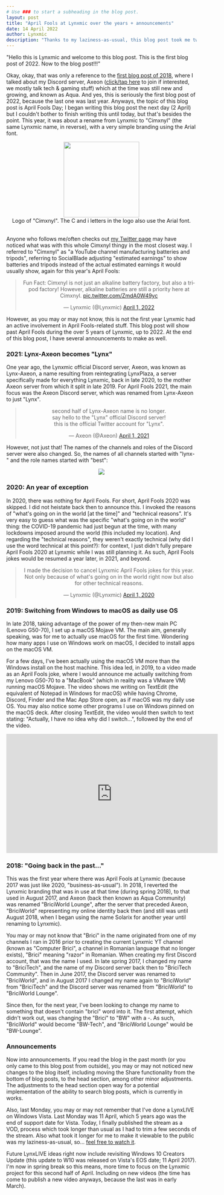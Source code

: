 ```yaml
---
# Use ### to start a subheading in the blog post.
layout: post
title: "April Fools at Lynxmic over the years + announcements"
date: 14 April 2022
author: Lynxmic
description: "Thanks to my laziness-as-usual, this blog post took me two weeks to write."
---
```

"Hello this is Lynxmic and welcome to this blog post. This is the first blog post of 2022. Now to the blog post!!!"

Okay, okay, that was only a reference to the [first blog post of 2018][1], where I talked about my Discord server, Axeon ([click/tap here][2] to join if interested, we mostly talk tech & gaming stuff) which at the time was still new and growing, and known as Aqua. And yes, this is seriously the first blog post of 2022, because the last one was last year. Anyways, the topic of this blog post is April Fools Day; I began writing this blog post the next day (2 April) but I couldn't bother to finish writing this until today, but that's besides the point. This year, it was about a rename from Lynxmic to "Cimxnyl" (the same Lynxmic name, in reverse), with a very simple branding using the Arial font.

<center><img width="200" height="200" src="http://lynxmic.github.io/img/postmedia/cimxnyl logo.png"></center>
<center>Logo of "Cimxnyl". The C and i letters in the logo also use the Arial font.</center>
<br>

Anyone who follows me/often checks out [my Twitter page][3] may have noticed what was with this whole Cimxnyl thingy in the most closest way. I referred to "Cimxnyl" as "a YouTube channel manufacturing batteries and tripods", referring to SocialBlade adjusting "estimated earnings" to show batteries and tripods instead of the actual estimated earnings it would usually show, again for this year's April Fools:

<center><blockquote class="twitter-tweet" data-dnt="true" data-theme="dark"><p lang="en" dir="ltr">Fun Fact: Cimxnyl is not just an alkaline battery factory, but also a tripod factory! However, alkaline batteries are still a priority here at Cimxnyl. <a href="https://t.co/ZmdA0W49yc">pic.twitter.com/ZmdA0W49yc</a></p>&mdash; Lynxmic (@Lynxmic) <a href="https://twitter.com/Lynxmic/status/1509861931028566046?ref_src=twsrc%5Etfw">April 1, 2022</a></blockquote> <script async src="https://platform.twitter.com/widgets.js" charset="utf-8"></script></center>

However, as you may or may not know, this is not the first year Lynxmic had an active involvement in April Fools-related stuff. This blog post will show past April Fools during the over 5 years of Lynxmic, up to 2022. At the end of this blog post, I have several announcements to make as well.

### 2021: Lynx-Axeon becomes "Lynx"
One year ago, the Lynxmic official Discord server, Axeon, was known as Lynx-Axeon, a name resulting from reintegrating LynxPlaza, a server specifically made for everything Lynxmic, back in late 2020, to the mother Axeon server from which it split in late 2019. For April Fools 2021, the main focus was the Axeon Discord server, which was renamed from Lynx-Axeon to just "Lynx".

<center><blockquote class="twitter-tweet" data-dnt="true" data-theme="dark"><p lang="en" dir="ltr">second half of Lynx-Axeon name is no longer.<br>say hello to the &quot;Lynx&quot; official Discord server!<br>this is the official Twitter account for &quot;Lynx&quot;.</p>&mdash; Axeon (@Axeon) <a href="https://twitter.com/Axeon/status/1377594113864896512?ref_src=twsrc%5Etfw">April 1, 2021</a></blockquote> <script async src="https://platform.twitter.com/widgets.js" charset="utf-8"></script></center>

However, not just that! The names of the channels and roles of the Discord server were also changed. So, the names of all channels started with "lynx-" and the role names started with "best":

<center><img style="max-width: 25%; height: auto;" src="http://lynxmic.github.io/img/postmedia/d.png"></center>

### 2020: An year of exception
In 2020, there was nothing for April Fools. For short, April Fools 2020 was skipped. I did not heistate back then to announce this. I invoked the reasons of "what's going on in the world [at the time]" and "technical reasons". It's very easy to guess what was the specific "what's going on in the world" thing: the COVID-19 pandemic had just begun at the time, with many lockdowns imposed around the world (this included my location). And regarding the "technical reasons", they weren't exactly technical (why did I use the word technical at this point?): for context, I just didn't fully prepare April Fools 2020 at Lynxmic while I was still planning it. As such, April Fools jokes would be resumed a year later, in 2021, and beyond.

<center><blockquote class="twitter-tweet" data-dnt="true" data-theme="dark"><p lang="en" dir="ltr">I made the decision to cancel Lynxmic April Fools jokes for this year. Not only because of what&#39;s going on in the world right now but also for other technical reasons.</p>&mdash; Lynxmic (@Lynxmic) <a href="https://twitter.com/Lynxmic/status/1245144359831396352?ref_src=twsrc%5Etfw">April 1, 2020</a></blockquote> <script async src="https://platform.twitter.com/widgets.js" charset="utf-8"></script></center>

### 2019: Switching from Windows to macOS as daily use OS
In late 2018, taking advantage of the power of my then-new main PC (Lenovo G50-70), I set up a macOS Mojave VM. The main aim, generally speaking, was for me to actually use macOS for the first time. Wondering how many apps I use on Windows work on macOS, I decided to install apps on the macOS VM.

For a few days, I've been actually using the macOS VM more than the Windows install on the host machine. This idea led, in 2019, to a video made as an April Fools joke, where I would announce me actually switching from my Lenovo G50-70 to a "MacBook" (which in reality was a VMware VM) running macOS Mojave. The video shows me writing on TextEdit (the equivalent of Notepad in Windows for macOS) while having Chrome, Discord, Finder and the Mac App Store open, as if macOS was my daily use OS. You may also notice some other programs I use on Windows pinned on the macOS deck. After closing TextEdit, the video would then switch to text stating: "Actually, I have no idea why did I switch...", followed by the end of the video.

<center><iframe width="560" height="315" src="https://www.youtube.com/embed/uZNr4rGVR5s" title="YouTube video player" frameborder="0" allow="accelerometer; autoplay; clipboard-write; encrypted-media; gyroscope; picture-in-picture" allowfullscreen></iframe></center>

### 2018: "Going back in the past..."
This was the first year where there was April Fools at Lynxmic (because 2017 was just like 2020, "business-as-usual"). In 2018, I reverted the Lynxmic branding that was in use at that time (during spring 2018), to that used in August 2017, and Axeon (back then known as Aqua Community) was renamed "BriciWorld Lounge", after the server that preceded Axeon, "BriciWorld" representing my online identity back then (and still was until August 2018, when I began using the name Solarix for another year until renaming to Lynxmic).

You may or may not know that "Brici" in the name originated from one of my channels I ran in 2016 prior to creating the current Lynxmic YT channel (known as "Computer Brici", a channel in Romanian language that no longer exists), "Brici" meaning "razor" in Romanian. When creating my first Discord account, that was the name I used. In late spring 2017, I changed my name to "BriciTech", and the name of my Discord server back then to "BriciTech Community". Then in June 2017, the Discord server was renamed to "BriciWorld", and in August 2017 I changed my name again to "BriciWorld" from "BriciTech" and the Discord server was renamed from "BriciWorld" to "BriciWorld Lounge".

Since then, for the next year, I've been looking to change my name to something that doesn't contain "brici" word into it. The first attempt, which didn't work out, was changing the "Brici" to "BW" with a -. As such, "BriciWorld" would become "BW-Tech", and "BriciWorld Lounge" would be "BW-Lounge".

### Announcements
Now into announcements. If you read the blog in the past month (or you only came to this blog post from outside), you may or may not noticed new changes to the blog itself, including moving the Share functionality from the bottom of blog posts, to the head section, among other minor adjustments. The adjustments to the head section open way for a potential implementation of the ability to search blog posts, which is currently in works.

Also, last Monday, you may or may not remember that I've done a LynxLIVE on Windows Vista. Last Monday was 11 April, which 5 years ago was the end of support date for Vista. Today, I finally published the stream as a VOD, process which took longer than usual as I had to trim a few seconds of the stream. Also what took it longer for me to make it viewable to the public was my laziness-as-usual, so... [feel free to watch it][5].

Future LynxLIVE ideas right now include revisiting Windows 10 Creators Update (this update to W10 was released on Vista's EOS date; 11 April 2017). I'm now in spring break so this means, more time to focus on the Lynxmic project for this second half of April. Including on new videos (the time has come to publish a new video anyways, because the last was in early March).

[1]: https://lynxmic.github.io/2018/01/19/the-aqua-community-discord-server.html
[2]: https://discord.io/Lynxmic
[3]: https://twitter.com/Lynxmic
[4]: https://lynxmic.github.io/2021/12/31/wrapping-up-2021.html
[5]: https://youtu.be/198f_Afs91k

